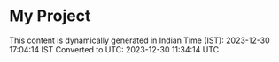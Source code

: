 # My Project

This content is dynamically generated in Indian Time (IST): 2023-12-30 17:04:14 IST
Converted to UTC: 2023-12-30 11:34:14 UTC
